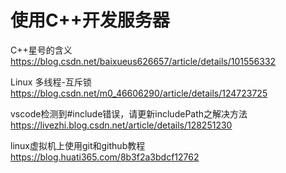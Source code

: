 # 使用C++开发服务器

C++星号的含义
<https://blog.csdn.net/baixueus626657/article/details/101556332>

Linux 多线程-互斥锁
<https://blog.csdn.net/m0_46606290/article/details/124723725>

vscode检测到#include错误，请更新includePath之解决方法
<https://livezhi.blog.csdn.net/article/details/128251230>

linux虚拟机上使用git和github教程
<https://blog.huati365.com/8b3f2a3bdcf12762>